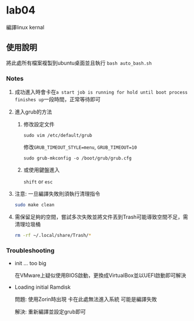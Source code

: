 # lab04

編譯linux kernal

## 使用說明

將此處所有檔案複製到ubuntu桌面並且執行 `bash auto_bash.sh`

### Notes

1. 成功進入時會卡在`a start job is running for hold until boot process finishes up`一段時間，正常等待即可
2. 進入grub的方法
    1. 修改設定文件
        
        `sudo vim /etc/default/grub`
        
        修改`GRUB_TIMEOUT_STYLE=menu`, `GRUB_TIMEOUT=10`
        
        `sudo grub-mkconfig -o /boot/grub/grub.cfg`
        
    2. 或使用鍵盤進入
        
        `shift` or `esc`
        
3. 注意: 一旦編譯失敗則須執行清理指令
    
    ```bash
    sudo make clean
    ```
    
4. 需保留足夠的空間，嘗試多次失敗並將文件丟到Trash可能導致空間不足，需清理垃圾桶
    
    ```bash
    rm -rf ~/.local/share/Trash/*
    ```

### Troubleshooting

- init … too big
    
    在VMware上疑似使用BIOS啟動，更換成VirtualBox並以UEFI啟動即可解決
    
- Loading initial Ramdisk
    
    問題: 使用Zorin時出現 卡在此處無法進入系統 可能是編譯失敗
    
    解決: 重新編譯並設定grub即可
